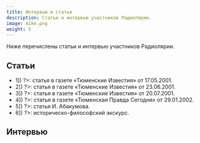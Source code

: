 ```yaml
---
title: Интервью и статьи
description: Статьи и интервью участников Радиолярии.
image: mike.png
weight: 5
---
```


Ниже перечислены статьи и интервью участников Радиолярии.

<!-- TODO -->

## Статьи

* <?= Html::a('Я гуляю по крышам…', ['article', 'id'=>1]) ?>: статья в газете «Тюменские Известия» от 17.05.2001.
* <?= Html::a('Задумчивый солист, или Непридуманные истории из жизни Радиолярий', ['article', 'id'=>2]) ?>: статья в газете «Тюменские Известия» от 23.06.2001.
* <?= Html::a('Тюменские студенты фестивалили в Москве', ['article', 'id'=>3]) ?>: статья в газете «Тюменские Известия» от 20.07.2001.
* <?= Html::a('Памяти Артиста', ['article', 'id'=>4]) ?>: статья в газете «Тюменская Правда Сегодня» от 29.01.2002.
* <?= Html::a('Пилоты и Механики', ['article', 'id'=>5]) ?>: статья И. Абакумова.
* <?= Html::a('Стиль Радиолярии', ['article', 'id'=>6]) ?>: историческо-философский экскурс.

## Интервью

<!-- TODO -->
